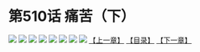 # 第510话 痛苦（下）
![](https://mhpic.xiaomingtaiji.net/comic/D/斗破苍穹拆分版/510话/1.jpg-zymk.middle.webp)
![](https://mhpic.xiaomingtaiji.net/comic/D/斗破苍穹拆分版/510话/2.jpg-zymk.middle.webp)
![](https://mhpic.xiaomingtaiji.net/comic/D/斗破苍穹拆分版/510话/3.jpg-zymk.middle.webp)
![](https://mhpic.xiaomingtaiji.net/comic/D/斗破苍穹拆分版/510话/4.jpg-zymk.middle.webp)
![](https://mhpic.xiaomingtaiji.net/comic/D/斗破苍穹拆分版/510话/5.jpg-zymk.middle.webp)
![](https://mhpic.xiaomingtaiji.net/comic/D/斗破苍穹拆分版/510话/6.jpg-zymk.middle.webp)
![](https://mhpic.xiaomingtaiji.net/comic/D/斗破苍穹拆分版/510话/7.jpg-zymk.middle.webp)
![](https://mhpic.xiaomingtaiji.net/comic/D/斗破苍穹拆分版/510话/8.jpg-zymk.middle.webp)
[【上一章】](./509.md)
[【目录】](./READMD.md)
[【下一章】](./511.md)
